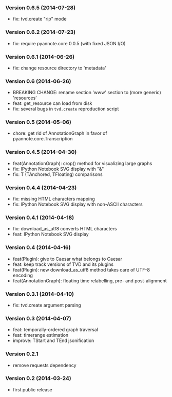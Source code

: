 ### Version 0.6.5 (2014-07-28)

  - fix: tvd.create "rip" mode

### Version 0.6.2 (2014-07-23)

  - fix: require pyannote.core 0.0.5 (with fixed JSON I/O)

### Version 0.6.1 (2014-06-26)

  - fix: change resource directory to 'metadata'

### Version 0.6 (2014-06-26)

  - BREAKING CHANGE: rename section 'www' section to (more generic) 'resources'
  - feat: get_resource can load from disk
  - fix: several bugs in `tvd.create` reproduction script

### Version 0.5 (2014-05-06)

  - chore: get rid of AnnotationGraph in favor of pyannote.core.Transcription

### Version 0.4.5 (2014-04-30)

  - feat(AnnotationGraph): crop() method for visualizing large graphs
  - fix: IPython Notebook SVG display with "&"
  - fix: T (TAnchored, TFloating) comparisons

### Version 0.4.4 (2014-04-23)

  - fix: missing HTML characters mapping
  - fix: IPython Notebook SVG display with non-ASCII characters

### Version 0.4.1 (2014-04-18)

  - fix: download_as_utf8 converts HTML characters
  - feat: IPython Notebook SVG display

### Version 0.4 (2014-04-16)

  - feat(Plugin): give to Caesar what belongs to Caesar
  - feat: keep track versions of TVD and its plugins
  - feat(Plugin): new download_as_utf8 method takes care of UTF-8 encoding
  - feat(AnnotationGraph): floating time relabelling, pre- and post-alignment

### Version 0.3.1 (2014-04-10)

  - fix: tvd.create argument parsing

### Version 0.3 (2014-04-07)

  - feat: temporally-ordered graph traversal
  - feat: timerange estimation
  - improve: TStart and TEnd jsonification

### Version 0.2.1

  - remove requests dependency

### Version 0.2 (2014-03-24)

  - first public release
